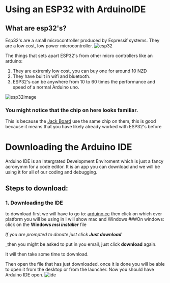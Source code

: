 # Using an ESP32 with ArduinoIDE

## What are esp32's?

Esp32's are a small microcontroller produced by Espressif systems. They are a low cost, low power microcontroller.
![esp32](https://i0.wp.com/randomnerdtutorials.com/wp-content/uploads/2022/10/ESP32-module.png?resize=273%2C227&quality=100&strip=all&ssl=1)

The things that sets apart ESP32's from other micro controllers like an arduino:
  1. They are extremly low cost, you can buy one for around 10 NZD
  2. They have built in wifi and bluetooth.
  3. ESP32's can be anywhere from 10 to 60 times the performance and speed of a normal Arduino uno.

![esp32image](https://encrypted-tbn0.gstatic.com/images?q=tbn:ANd9GcSmOd-u6ZB4l8hY7PmLXARkW3aOFJsYtbe8Wg&s)

### You might notice that the chip on here looks familiar.
This is because the [Jack Board](https://www.jackbord.works/product-page/jackbord-basic) use the same chip on them, this is good because it means that you have likely already worked with ESP32's before

# Downloading the Arduino IDE

Arduino IDE is an Intergrated Development Enviroment which is just a fancy acronymm for a code editor. It is an app you can download and we will be using it for all of our coding and debugging.
## Steps to download:
### 1. Downloading the IDE

to download first we will have to go to: [arduino.cc](https://www.arduino.cc/en/software)
then click on which ever platform you will be using in I will show mac and Windows
###On windows:
click on the __Windows *msi installer*__ file


_If you are prompted to donate just click **Just download**_


_then you might be asked to put in you email, just click **download** again.

It will then take some time to download.

Then open the file that has just downloaded.
once it is done you will be able to open it from the desktop or from the launcher.
Now you should have Arduino IDE open.
![ide](https://docs.arduino.cc/static/e534053def4bc0eb97a3b6ba9cf31853/29114/ide-2-overview.png)












